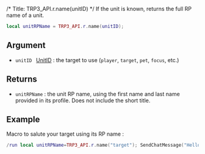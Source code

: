 /*
Title: TRP3_API.r.name(unitID)
*/
If the unit is known, returns the full RP name of a unit.

~~~Lua
local unitRPName = TRP3_API.r.name(unitID);
~~~

## Argument

* `unitID ` [UnitID](http://www.wowwiki.com/API_TYPE_UnitId) : the target to use (`player`, `target`, `pet`, `focus`, etc.)

## Returns
* `unitRPName` : the unit RP name, using the first name and last name provided in its profile. Does not include the short title.

## Example

Macro to salute your target using its RP name :

~~~Lua
/run local unitRPName=TRP3_API.r.name("target"); SendChatMessage("Hello "..unitRPName);
~~~